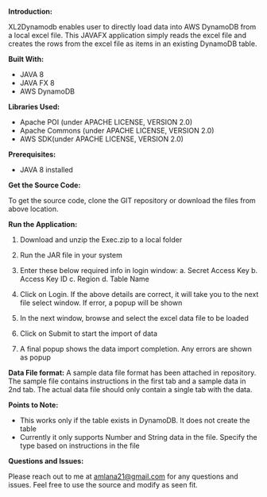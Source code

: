 <b>Introduction:</b>

XL2Dynamodb enables user to directly load data into AWS DynamoDB from a local excel file. This JAVAFX application simply reads the excel file and creates the rows from the excel file as items in an existing DynamoDB table.

<b>Built With:</b>
-	JAVA 8
-	JAVA FX 8
-	AWS DynamoDB


<b>Libraries Used:</b>
-	Apache POI (under APACHE LICENSE, VERSION 2.0)
-	Apache Commons (under APACHE LICENSE, VERSION 2.0)
-	AWS SDK(under APACHE LICENSE, VERSION 2.0)


<b>Prerequisites:</b>
-	JAVA 8 installed



<b>Get the Source Code:</b>

To get the source code, clone the GIT repository or download the files from above location.





<b>Run the Application:</b>
1.	Download and unzip the Exec.zip to a local folder
2.	Run the JAR file in your system
3.	Enter these below required info in login window:
a.	Secret Access Key
b.	Access Key ID
c.	Region
d.	Table Name
 
4.	Click on Login. If the above details are correct, it will take you to the next file select window. If error, a popup will be shown
5.	In the next window, browse and select the excel data file to be loaded
 
6.	Click on Submit to start the import of data
7.	A final popup shows the data import completion. Any errors are shown as popup


<b>Data File format:</b>
A sample data file format has been attached in repository. The sample file contains instructions in the first tab and a sample data in 2nd tab. The actual data file should only contain a single tab with the data.

 
<b>Points to Note:</b>
-	This works only if the table exists in DynamoDB. It does not create the table
-	Currently it only supports Number and String data in the file. Specify the type based on instructions in the file


<b>Questions and Issues:</b>

Please reach out to me at amlana21@gmail.com for any questions and issues. Feel free to use the source and modify as seen fit.
